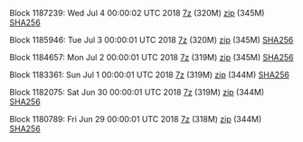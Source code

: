 Block 1187239: Wed Jul  4 00:00:02 UTC 2018 [7z](https://transfer.sh/u2YbB/bootstrap.dat.20180704.7z) (320M) [zip](https://transfer.sh/4JArs/bootstrap.dat.20180704.zip) (345M) [SHA256](https://transfer.sh/dg7vY/sha256.txt)

Block 1185946: Tue Jul  3 00:00:01 UTC 2018 [7z](https://transfer.sh/1c6e7/bootstrap.dat.20180703.7z) (320M) [zip](https://transfer.sh/molOW/bootstrap.dat.20180703.zip) (345M) [SHA256](https://transfer.sh/nkQ5H/sha256.txt)

Block 1184657: Mon Jul  2 00:00:01 UTC 2018 [7z](https://transfer.sh/11OoN1/bootstrap.dat.20180702.7z) (319M) [zip](https://transfer.sh/10dXcW/bootstrap.dat.20180702.zip) (345M) [SHA256](https://transfer.sh/dw4oB/sha256.txt)

Block 1183361: Sun Jul  1 00:00:01 UTC 2018 [7z](https://transfer.sh/ob7Rj/bootstrap.dat.20180701.7z) (319M) [zip](https://transfer.sh/XGJwG/bootstrap.dat.20180701.zip) (344M) [SHA256](https://transfer.sh/q1FtF/sha256.txt)

Block 1182075: Sat Jun 30 00:00:01 UTC 2018 [7z](https://transfer.sh/ooOQx/bootstrap.dat.20180630.7z) (319M) [zip](https://transfer.sh/1BxbG/bootstrap.dat.20180630.zip) (344M) [SHA256](https://transfer.sh/EpGy9/sha256.txt)

Block 1180789: Fri Jun 29 00:00:01 UTC 2018 [7z](https://transfer.sh/Y3msn/bootstrap.dat.20180629.7z) (318M) [zip](https://transfer.sh/g6nWU/bootstrap.dat.20180629.zip) (344M) [SHA256](https://transfer.sh/PR8Kg/sha256.txt)
